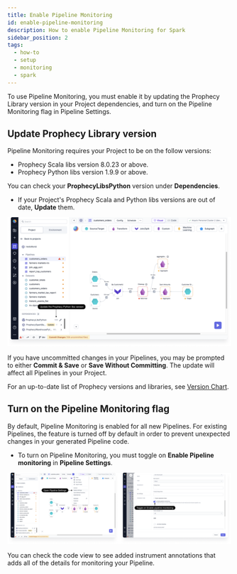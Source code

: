 ```yaml
---
title: Enable Pipeline Monitoring
id: enable-pipeline-monitoring
description: How to enable Pipeline Monitoring for Spark
sidebar_position: 2
tags:
  - how-to
  - setup
  - monitoring
  - spark
---
```


To use Pipeline Monitoring, you must enable it by updating the Prophecy Library version in your Project dependencies, and turn on the Pipeline Monitoring flag in Pipeline Settings.

## Update Prophecy Library version

Pipeline Monitoring requires your Project to be on the follow versions:

- Prophecy Scala libs version 8.0.23 or above.
- Prophecy Python libs version 1.9.9 or above.

You can check your **ProphecyLibsPython** version under **Dependencies**.

- If your Project's Prophecy Scala and Python libs versions are out of date, **Update** them.

![ProphecyLibsPython](img/prophecy-libs-python.png)

If you have uncommitted changes in your Pipelines, you may be prompted to either **Commit & Save** or **Save Without Committing**. The update will affect all Pipelines in your Project.

For an up-to-date list of Prophecy versions and libraries, see [Version Chart](/docs/release_notes/version_chart.md).

## Turn on the Pipeline Monitoring flag

By default, Pipeline Monitoring is enabled for all new Pipelines. For existing Pipelines, the feature is turned off by default in order to prevent unexpected changes in your generated Pipeline code.

- To turn on Pipeline Monitoring, you must toggle on **Enable Pipeline monitoring** in **Pipeline Settings**.

![Turn on Pipeline Monitoring](img/turn-on-pipeline-monitoring.png)

You can check the code view to see added instrument annotations that adds all of the details for monitoring your Pipeline.
